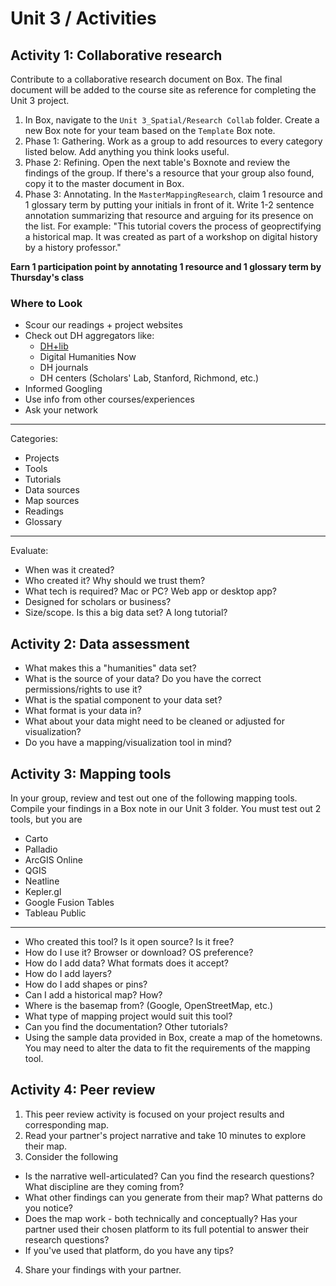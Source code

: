 # Unit 3 / Activities

## Activity 1: Collaborative research

Contribute to a collaborative research document on Box. The final document will be added to the course site as reference for completing the Unit 3 project.

1. In Box, navigate to the ```Unit 3_Spatial/Research Collab``` folder. Create a new Box note for your team based on the ```Template``` Box note. 
2. Phase 1: Gathering. Work as a group to add resources to every category listed below. Add anything you think looks useful. 
3. Phase 2: Refining. Open the next table's Boxnote and review the findings of the group. If there's a resource that your group also found, copy it to the master document in Box. 
4. Phase 3: Annotating. In the `MasterMappingResearch`, claim 1 resource and 1 glossary term by putting your initials in front of it. Write 1-2 sentence annotation summarizing that resource and arguing for its presence on the list. For example: "This tutorial covers the process of geoprectifying a historical map. It was created as part of a workshop on digital history by a history professor." 

**Earn 1 participation point by annotating 1 resource and 1 glossary term by Thursday's class** 

### Where to Look

* Scour our readings + project websites
* Check out DH aggregators like:
  * [DH+lib](http://acrl.ala.org/dh/)
  * Digital Humanities Now
  * DH journals
  * DH centers \(Scholars' Lab, Stanford, Richmond, etc.\)
* Informed Googling
* Use info from other courses/experiences
* Ask your network

---

Categories:

* Projects
* Tools
* Tutorials
* Data sources
* Map sources
* Readings
* Glossary

---

Evaluate:

* When was it created? 
* Who created it? Why should we trust them?
* What tech is required? Mac or PC? Web app or desktop app? 
* Designed for scholars or business? 
* Size/scope. Is this a big data set? A long tutorial?

## Activity 2: Data assessment

* What makes this a "humanities" data set?
* What is the source of your data? Do you have the correct permissions/rights to use it?
* What is the spatial component to your data set?
* What format is your data in?
* What about your data might need to be cleaned or adjusted for visualization?
* Do you have a mapping/visualization tool in mind?

## Activity 3: Mapping tools

In your group, review and test out one of the following mapping tools. Compile your findings in a Box note in our Unit 3 folder. You must test out 2 tools, but you are 

* Carto
* Palladio
* ArcGIS Online
* QGIS 
* Neatline
* Kepler.gl 
* Google Fusion Tables
* Tableau Public

***

* Who created this tool? Is it open source? Is it free?
* How do I use it? Browser or download? OS preference?
* How do I add data? What formats does it accept? 
* How do I add layers? 
* How do I add shapes or pins? 
* Can I add a historical map? How? 
* Where is the basemap from? \(Google, OpenStreetMap, etc.\)
* What type of mapping project would suit this tool? 
* Can you find the documentation? Other tutorials? 
* Using the sample data provided in Box, create a map of the hometowns. You may need to alter the data to fit the requirements of the mapping tool.  

## Activity 4: Peer review


1. This peer review activity is focused on your project results and corresponding map.
2. Read your partner's project narrative and take 10 minutes to explore their map. 
3. Consider the following 
  * Is the narrative well-articulated? Can you find the research questions? What discipline are they coming from? 
  * What other findings can you generate from their map? What patterns do you notice? 
  * Does the map work - both technically and conceptually? Has your partner used their chosen platform to its full potential to answer their research questions?
  * If you've used that platform, do you have any tips? 
4. Share your findings with your partner. 

